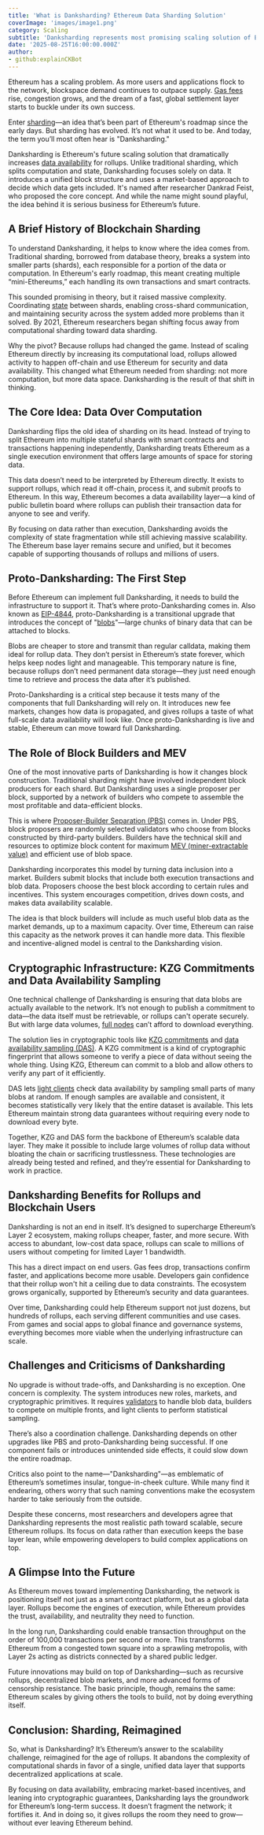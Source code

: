 ```yaml
---
title: 'What is Danksharding? Ethereum Data Sharding Solution'
coverImage: 'images/image1.png'
category: Scaling
subtitle: 'Danksharding represents most promising scaling solution of Ethereum to address the its persistent scalability challenge.'
date: '2025-08-25T16:00:00.000Z'
author: 
- github:explainCKBot
---
```


Ethereum has a scaling problem. As more users and applications flock to the network, blockspace demand continues to outpace supply. [Gas fees](https://www.nervos.org/knowledge-base/what_is_a_blockchain_gas_fee_(explainCKBot)) rise, congestion grows, and the dream of a fast, global settlement layer starts to buckle under its own success. 

Enter [sharding](https://www.nervos.org/knowledge-base/What_is_sharding_in_blockchain_(explainCKBot))—an idea that’s been part of Ethereum's roadmap since the early days. But sharding has evolved. It’s not what it used to be. And today, the term you’ll most often hear is "Danksharding."

Danksharding is Ethereum's future scaling solution that dramatically increases [data availability](https://www.nervos.org/knowledge-base/what_is_data_%20availability_in_blockchain_(explainCKBot)) for rollups. Unlike traditional sharding, which splits computation and state, Danksharding focuses solely on data. It introduces a unified block structure and uses a market-based approach to decide which data gets included. It's named after researcher Dankrad Feist, who proposed the core concept. And while the name might sound playful, the idea behind it is serious business for Ethereum’s future.



## A Brief History of Blockchain Sharding

To understand Danksharding, it helps to know where the idea comes from. Traditional sharding, borrowed from database theory, breaks a system into smaller parts (shards), each responsible for a portion of the data or computation. In Ethereum's early roadmap, this meant creating multiple “mini-Ethereums,” each handling its own transactions and smart contracts.

This sounded promising in theory, but it raised massive complexity. Coordinating [state](https://www.nervos.org/knowledge-base/state_and_state_change_(explainCKBot)) between shards, enabling cross-shard communication, and maintaining security across the system added more problems than it solved. By 2021, Ethereum researchers began shifting focus away from computational sharding toward data sharding.

Why the pivot? Because rollups had changed the game. Instead of scaling Ethereum directly by increasing its computational load, rollups allowed activity to happen off-chain and use Ethereum for security and data availability. This changed what Ethereum needed from sharding: not more computation, but more data space. Danksharding is the result of that shift in thinking.



## The Core Idea: Data Over Computation

Danksharding flips the old idea of sharding on its head. Instead of trying to split Ethereum into multiple stateful shards with smart contracts and transactions happening independently, Danksharding treats Ethereum as a single execution environment that offers large amounts of space for storing data.

This data doesn’t need to be interpreted by Ethereum directly. It exists to support rollups, which read it off-chain, process it, and submit proofs to Ethereum. In this way, Ethereum becomes a data availability layer—a kind of public bulletin board where rollups can publish their transaction data for anyone to see and verify.

By focusing on data rather than execution, Danksharding avoids the complexity of state fragmentation while still achieving massive scalability. The Ethereum base layer remains secure and unified, but it becomes capable of supporting thousands of rollups and millions of users.



## Proto-Danksharding: The First Step

Before Ethereum can implement full Danksharding, it needs to build the infrastructure to support it. That’s where proto-Danksharding comes in. Also known as [EIP-4844](https://www.eip4844.com), proto-Danksharding is a transitional upgrade that introduces the concept of "[blobs](https://www.nervos.org/knowledge-base/what_are_blobs_in_ethereum_(explainCKBot))"—large chunks of binary data that can be attached to blocks.

Blobs are cheaper to store and transmit than regular calldata, making them ideal for rollup data. They don’t persist in Ethereum’s state forever, which helps keep nodes light and manageable. This temporary nature is fine, because rollups don’t need permanent data storage—they just need enough time to retrieve and process the data after it’s published.

Proto-Danksharding is a critical step because it tests many of the components that full Danksharding will rely on. It introduces new fee markets, changes how data is propagated, and gives rollups a taste of what full-scale data availability will look like. Once proto-Danksharding is live and stable, Ethereum can move toward full Danksharding.



## The Role of Block Builders and MEV

One of the most innovative parts of Danksharding is how it changes block construction. Traditional sharding might have involved independent block producers for each shard. But Danksharding uses a single proposer per block, supported by a network of builders who compete to assemble the most profitable and data-efficient blocks.

This is where [Proposer-Builder Separation (PBS)](https://www.nervos.org/knowledge-base/What_is_a_digital_signature_%20in_Blockchain_(explainCKBot)) comes in. Under PBS, block proposers are randomly selected validators who choose from blocks constructed by third-party builders. Builders have the technical skill and resources to optimize block content for maximum [MEV (miner-extractable value)](https://ethereum.org/en/developers/docs/mev/) and efficient use of blob space.

Danksharding incorporates this model by turning data inclusion into a market. Builders submit blocks that include both execution transactions and blob data. Proposers choose the best block according to certain rules and incentives. This system encourages competition, drives down costs, and makes data availability scalable.

The idea is that block builders will include as much useful blob data as the market demands, up to a maximum capacity. Over time, Ethereum can raise this capacity as the network proves it can handle more data. This flexible and incentive-aligned model is central to the Danksharding vision.



## Cryptographic Infrastructure: KZG Commitments and Data Availability Sampling

One technical challenge of Danksharding is ensuring that data blobs are actually available to the network. It’s not enough to publish a commitment to data—the data itself must be retrievable, or rollups can't operate securely. But with large data volumes, [full nodes](https://www.nervos.org/knowledge-base/difference_between_miner_full_node_(explainCKBot)) can’t afford to download everything.

The solution lies in cryptographic tools like [KZG commitments](https://inevitableeth.com/home/concepts/kzg-commitment) and [data availability sampling (DAS)](https://inevitableeth.com/home/ethereum/upgrades/scaling/data/p2p-network/data-availability-sampling). A KZG commitment is a kind of cryptographic fingerprint that allows someone to verify a piece of data without seeing the whole thing. Using KZG, Ethereum can commit to a blob and allow others to verify any part of it efficiently.

DAS lets [light clients](https://www.nervos.org/knowledge-base/what_is_a_light_client_(explainCKBot)) check data availability by sampling small parts of many blobs at random. If enough samples are available and consistent, it becomes statistically very likely that the entire dataset is available. This lets Ethereum maintain strong data guarantees without requiring every node to download every byte.

Together, KZG and DAS form the backbone of Ethereum’s scalable data layer. They make it possible to include large volumes of rollup data without bloating the chain or sacrificing trustlessness. These technologies are already being tested and refined, and they’re essential for Danksharding to work in practice.



## Danksharding Benefits for Rollups and Blockchain Users

Danksharding is not an end in itself. It’s designed to supercharge Ethereum’s Layer 2 ecosystem, making rollups cheaper, faster, and more secure. With access to abundant, low-cost data space, rollups can scale to millions of users without competing for limited Layer 1 bandwidth.

This has a direct impact on end users. Gas fees drop, transactions confirm faster, and applications become more usable. Developers gain confidence that their rollup won't hit a ceiling due to data constraints. The ecosystem grows organically, supported by Ethereum’s security and data guarantees.

Over time, Danksharding could help Ethereum support not just dozens, but hundreds of rollups, each serving different communities and use cases. From games and social apps to global finance and governance systems, everything becomes more viable when the underlying infrastructure can scale.



## Challenges and Criticisms of Danksharding

No upgrade is without trade-offs, and Danksharding is no exception. One concern is complexity. The system introduces new roles, markets, and cryptographic primitives. It requires [validators](https://www.nervos.org/knowledge-base/difference_between_crypto_miners_validators_(explainCKBot)) to handle blob data, builders to compete on multiple fronts, and light clients to perform statistical sampling.

There’s also a coordination challenge. Danksharding depends on other upgrades like PBS and proto-Danksharding being successful. If one component fails or introduces unintended side effects, it could slow down the entire roadmap.

Critics also point to the name—"Danksharding"—as emblematic of Ethereum’s sometimes insular, tongue-in-cheek culture. While many find it endearing, others worry that such naming conventions make the ecosystem harder to take seriously from the outside.

Despite these concerns, most researchers and developers agree that Danksharding represents the most realistic path toward scalable, secure Ethereum rollups. Its focus on data rather than execution keeps the base layer lean, while empowering developers to build complex applications on top.



## A Glimpse Into the Future

As Ethereum moves toward implementing Danksharding, the network is positioning itself not just as a smart contract platform, but as a global data layer. Rollups become the engines of execution, while Ethereum provides the trust, availability, and neutrality they need to function.

In the long run, Danksharding could enable transaction throughput on the order of 100,000 transactions per second or more. This transforms Ethereum from a congested town square into a sprawling metropolis, with Layer 2s acting as districts connected by a shared public ledger.

Future innovations may build on top of Danksharding—such as recursive rollups, decentralized blob markets, and more advanced forms of censorship resistance. The basic principle, though, remains the same: Ethereum scales by giving others the tools to build, not by doing everything itself.



## Conclusion: Sharding, Reimagined

So, what is Danksharding? It’s Ethereum’s answer to the scalability challenge, reimagined for the age of rollups. It abandons the complexity of computational shards in favor of a single, unified data layer that supports decentralized applications at scale.

By focusing on data availability, embracing market-based incentives, and leaning into cryptographic guarantees, Danksharding lays the groundwork for Ethereum’s long-term success. It doesn’t fragment the network; it fortifies it. And in doing so, it gives rollups the room they need to grow—without ever leaving Ethereum behind.
